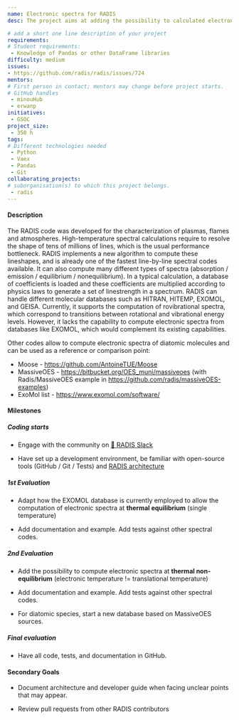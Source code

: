 ```yaml
---
name: Electronic spectra for RADIS
desc: The project aims at adding the possibility to calculated electronic spectra with RADIS, mainly using the newly available molecules in ExoMol

# add a short one line description of your project
requirements:
# Student requirements:
 - Knowledge of Pandas or other DataFrame libraries
difficulty: medium
issues:
- https://github.com/radis/radis/issues/724
mentors:
# First person in contact; mentors may change before project starts.
# GitHub handles
 - minouHub
 - erwanp
initiatives:
 - GSOC
project_size:
 - 350 h
tags:
# Different technologies needed
 - Python
 - Vaex
 - Pandas
 - Git
collaborating_projects:
# suborganisation(s) to which this project belongs.
 - radis
---
```



#### Description

  
The RADIS code was developed for the characterization of plasmas, flames and atmospheres. High-temperature spectral calculations require to resolve the shape of tens of millions of lines, which is the usual performance bottleneck. RADIS implements a new algorithm to compute these lineshapes, and is already one of the fastest line-by-line spectral codes available. It can also compute many different types of spectra (absorption / emission / equilibrium / nonequilibrium). In a typical calculation, a database of coefficients is loaded and these coefficients are multiplied according to physics laws to generate a set of linestrength in a spectrum. RADIS can handle different molecular databases such as HITRAN, HITEMP, EXOMOL, and GEISA. Currently, it supports the computation of rovibrational spectra, which correspond to transitions between rotational and vibrational energy levels. However, it lacks the capability to compute electronic spectra from databases like EXOMOL, which would complement its existing capabilities.

Other codes allow to compute electronic spectra of diatomic molecules and can be used as a reference or comparison point:
* Moose - https://github.com/AntoineTUE/Moose
* MassiveOES - https://bitbucket.org/OES_muni/massiveoes (with Radis/MassiveOES example in https://github.com/radis/massiveOES-examples)
* ExoMol list - https://www.exomol.com/software/
<!-- Another open-source code, called EXOJAX, exchanged portions of code with RADIS until some parts of both codes became very similar. Currently, a database API is written in the RADIS code. The main goal of the current project is to add the atomic Kurucz database to RADIS. The second objective is to improve the aformentioned common API to download and manage all databases. The mentee will not start from scratch because the community already worked on the problem and set up a frame for this big merge of code built around a [DatabaseManager](https://github.com/radis/radis/blob/develop/radis/api/dbmanager.py#L51) class. Previous work on the Kurucz database can be found in [this PR](https://github.com/radis/radis/pull/601). -->

#### Milestones

##### Coding starts

* Engage with the community on [💬 RADIS Slack](https://github.com/radis/slack-invite)

* Have set up a development environment, be familiar with open-source tools (GitHub / Git / Tests) and [RADIS architecture](https://radis.readthedocs.io/en/latest/dev/developer.html#architecture)

##### 1st Evaluation

* Adapt how the EXOMOL database is currently employed to allow the computation of electronic spectra at **thermal equilibrium** (single temperature)  

* Add documentation and example. Add tests against other spectral codes.

##### 2nd Evaluation

* Add the possibility to compute electronic spectra at **thermal non-equilibrium** (electronic temperature != translational temperature)

* Add documentation and example. Add tests against other spectral codes.

* For diatomic species, start a new database based on MassiveOES sources.

##### Final evaluation

* Have all code, tests, and documentation in GitHub.

#### Secondary Goals

* Document architecture and developer guide when facing unclear points that may appear.

* Review pull requests from other RADIS contributors
